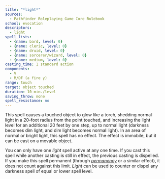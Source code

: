 ```yaml
---
title: "*light*"
sources:
  - Pathfinder Roleplaying Game Core Rulebook
school: evocation
descriptors:
  - light
spell_lists:
  - {name: bard, level: 0}
  - {name: cleric, level: 0}
  - {name: druid, level: 0}
  - {name: sorcerer/wizard, level: 0}
  - {name: medium, level: 0}
casting_time: 1 standard action
components:
  - V
  - M/DF (a fire y)
range: touch
target: object touched
duration: 10 min./level
saving_throw: none
spell_resistance: no
---
```


This spell causes a touched object to glow like a torch, shedding normal light in a 20-foot radius from the point touched, and increasing the light level for an additional 20 feet by one step, up to normal light (darkness becomes dim light, and dim light becomes normal light). In an area of normal or bright light, this spell has no effect. The effect is immobile, but it can be cast on a movable object.

You can only have one *light* spell active at any one time. If you cast this spell while another casting is still in effect, the previous casting is dispelled. If you make this spell permanent (through [*permanency*](/spells/permanency/) or a similar effect), it does not count against this limit. *Light* can be used to counter or dispel any darkness spell of equal or lower spell level.


